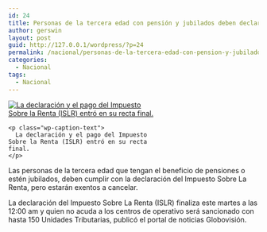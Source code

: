 ```yaml
---
id: 24
title: Personas de la tercera edad con pensión y jubilados deben declarar ISLR
author: gerswin
layout: post
guid: http://127.0.0.1/wordpress/?p=24
permalink: /nacional/personas-de-la-tercera-edad-con-pension-y-jubilados-deben-declarar-islr/
categories:
  - Nacional
tags:
  - Nacional
---
```

<div id="content-area">
  <b></b></p> 
  
  <div class="wp-caption alignleft" id="attachment_403399" style="width: 310px">
    <a data-lightboxplus="lightbox[405445]" href="http://i1.wp.com/www.lanacion.com.ve/fotoedicion//2015/03/B7-DLN175129.jpg" title="Personas de la tercera edad con pensión y jubilados deben declarar ISLR"><img alt="La declaración y el pago del Impuesto Sobre la Renta (ISLR) entró en su recta final." class="size-medium wp-image-403399" data-recalc-dims="1" src="http://i2.wp.com/www.lanacion.com.ve/fotoedicion//2015/03/B7-DLN175129.jpg?resize=300%2C200" /></a> 
    
    <p class="wp-caption-text">
      La declaración y el pago del Impuesto Sobre la Renta (ISLR) entró en su recta final.
    </p>
  </div>
  
  <p>
    Las personas de la tercera edad que tengan el beneficio de pensiones o estén jubilados, deben cumplir con la declaración del Impuesto Sobre La Renta, pero estarán exentos a cancelar.
  </p>
  
  <p>
    La declaración del Impuesto Sobre La Renta (ISLR) finaliza este martes a las 12:00 am y quien no acuda a los centros de operativo será sancionado con hasta 150 Unidades Tributarias, publicó el portal de noticias Globovisión.
  </p>
</div>